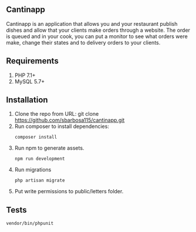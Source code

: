 ## Cantinapp

Cantinapp is an application that allows you and your restaurant publish dishes and allow that your clients make orders through a website. 
The order is queued and in your cook, you can put a monitor to see what orders were make, change their states and to delivery orders
to your clients.

## Requirements
1. PHP 7.1+
2. MySQL 5.7+

## Installation

1. Clone the repo from URL: git clone https://github.com/sbarbosa115/cantinapp.git
2. Run composer to install dependencies:
    ```
    composer install
    ```
3. Run npm to generate assets.
    ```
    npm run development
    ```
4. Run migrations
    ```
    php artisan migrate
    ```
5. Put write permissions to public/letters folder.

## Tests
```
vendor/bin/phpunit
```

